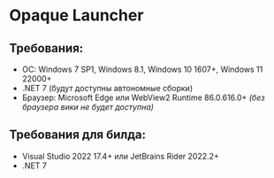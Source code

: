 # Opaque Launcher
## Требования:
* ОС: Windows 7 SP1, Windows 8.1, Windows 10 1607+, Windows 11 22000+
* .NET 7 (будут доступны автономные сборки)
* Браузер: Microsoft Edge или WebView2 Runtime 86.0.616.0+ *(без браузера вики не будет доступна)*
## Требования для билда:
* Visual Studio 2022 17.4+ или JetBrains Rider 2022.2+
* .NET 7